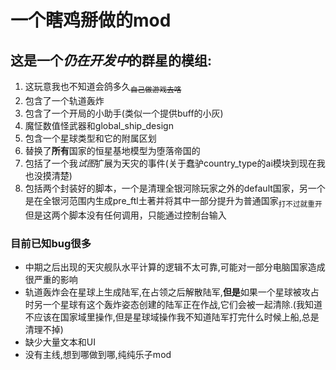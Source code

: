 # 一个瞎鸡掰做的mod
## 这是一个***仍在开发中***的群星的模组:

1. 这玩意我也不知道会鸽多久<sub>~~自己做游戏去咯~~</sub>
2. 包含了一个轨道轰炸
3. 包含了一个开局的小助手(类似一个提供buff的小灰)
4. 魔怔数值怪武器和global_ship_design
5. 包含一个星球类型和它的附属区划
6. 替换了**所有**国家的恒星基地模型为堕落帝国的
7. 包括了一个我*试图*扩展为天灾的事件(关于蠢驴country_type的ai模块到现在我也没摸清楚)
8. 包括两个封装好的脚本，一个是清理全银河除玩家之外的default国家，另一个是在全银河范围内生成pre_ftl土著并将其中一部分提升为普通国家<sub>打不过就重开</sub>但是这两个脚本没有任何调用，只能通过控制台输入

### 目前已知bug很多
- 中期之后出现的天灾舰队水平计算的逻辑不太可靠,可能对一部分电脑国家造成很严重的影响
- 轨道轰炸会在星球上生成陆军,在占领之后解散陆军,**但是**如果一个星球被攻占时另一个星球有这个轰炸姿态创建的陆军正在作战,它们会被一起清除.(我知道不应该在国家域里操作,但是星球域操作我不知道陆军打完什么时候上船,总是清理不掉)
- 缺少大量文本和UI
- 没有主线,想到哪做到哪,纯纯乐子mod
